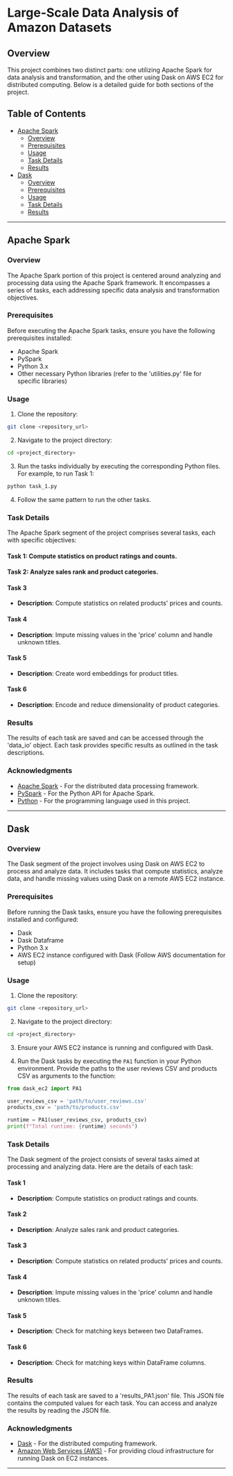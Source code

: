# Large-Scale Data Analysis of Amazon Datasets

## Overview

This project combines two distinct parts: one utilizing Apache Spark for data analysis and transformation, and the other using Dask on AWS EC2 for distributed computing. Below is a detailed guide for both sections of the project.

## Table of Contents

- [Apache Spark](#apache-spark)
  - [Overview](#overview-apache-spark)
  - [Prerequisites](#prerequisites-apache-spark)
  - [Usage](#usage-apache-spark)
  - [Task Details](#task-details-apache-spark)
  - [Results](#results-apache-spark)
- [Dask](#dask)
  - [Overview](#overview-dask)
  - [Prerequisites](#prerequisites-dask)
  - [Usage](#usage-dask)
  - [Task Details](#task-details-dask)
  - [Results](#results-dask)

---

## Apache Spark

### Overview

The Apache Spark portion of this project is centered around analyzing and processing data using the Apache Spark framework. It encompasses a series of tasks, each addressing specific data analysis and transformation objectives.

### Prerequisites

Before executing the Apache Spark tasks, ensure you have the following prerequisites installed:

- Apache Spark
- PySpark
- Python 3.x
- Other necessary Python libraries (refer to the 'utilities.py' file for specific libraries)

### Usage

1. Clone the repository:

```bash
git clone <repository_url>
```

2. Navigate to the project directory:

```bash
cd <project_directory>
```

3. Run the tasks individually by executing the corresponding Python files. For example, to run Task 1:

```bash
python task_1.py
```

4. Follow the same pattern to run the other tasks.

### Task Details

The Apache Spark segment of the project comprises several tasks, each with specific objectives:

#### Task 1: Compute statistics on product ratings and counts.

#### Task 2: Analyze sales rank and product categories.

#### Task 3

- **Description**: Compute statistics on related products' prices and counts.

#### Task 4

- **Description**: Impute missing values in the 'price' column and handle unknown titles.

#### Task 5

- **Description**: Create word embeddings for product titles.

#### Task 6

- **Description**: Encode and reduce dimensionality of product categories.

### Results

The results of each task are saved and can be accessed through the 'data_io' object. Each task provides specific results as outlined in the task descriptions.

### Acknowledgments

- [Apache Spark](https://spark.apache.org/) - For the distributed data processing framework.
- [PySpark](https://spark.apache.org/docs/latest/api/python/index.html) - For the Python API for Apache Spark.
- [Python](https://www.python.org/) - For the programming language used in this project.

---

## Dask

### Overview

The Dask segment of the project involves using Dask on AWS EC2 to process and analyze data. It includes tasks that compute statistics, analyze data, and handle missing values using Dask on a remote AWS EC2 instance.

### Prerequisites

Before running the Dask tasks, ensure you have the following prerequisites installed and configured:

- Dask
- Dask Dataframe
- Python 3.x
- AWS EC2 instance configured with Dask (Follow AWS documentation for setup)

### Usage

1. Clone the repository:

```bash
git clone <repository_url>
```

2. Navigate to the project directory:

```bash
cd <project_directory>
```

3. Ensure your AWS EC2 instance is running and configured with Dask.

4. Run the Dask tasks by executing the `PA1` function in your Python environment. Provide the paths to the user reviews CSV and products CSV as arguments to the function:

```python
from dask_ec2 import PA1

user_reviews_csv = 'path/to/user_reviews.csv'
products_csv = 'path/to/products.csv'

runtime = PA1(user_reviews_csv, products_csv)
print(f"Total runtime: {runtime} seconds")
```

### Task Details

The Dask segment of the project consists of several tasks aimed at processing and analyzing data. Here are the details of each task:

#### Task 1

- **Description**: Compute statistics on product ratings and counts.

#### Task 2

- **Description**: Analyze sales rank and product categories.

#### Task 3

- **Description**: Compute statistics on related products' prices and counts.

#### Task 4

- **Description**: Impute missing values in the 'price' column and handle unknown titles.

#### Task 5

- **Description**: Check for matching keys between two DataFrames.

#### Task 6

- **Description**: Check for matching keys within DataFrame columns.

### Results

The results of each task are saved to a 'results_PA1.json' file. This JSON file contains the computed values for each task. You can access and analyze the results by reading the JSON file.

### Acknowledgments

- [Dask](https://dask.org/) - For the distributed computing framework.
- [Amazon Web Services (AWS)](https://aws.amazon.com/) - For providing cloud infrastructure for running Dask on EC2 instances.

---
